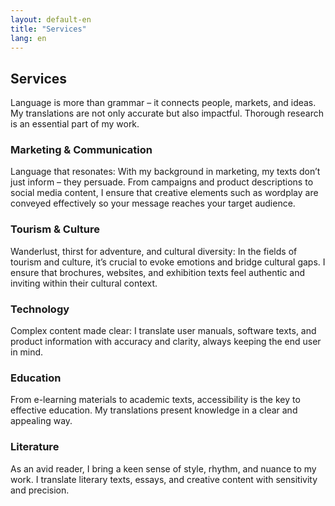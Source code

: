 ```yaml
---
layout: default-en
title: "Services"
lang: en
---
```


## Services

Language is more than grammar – it connects people, markets, and ideas. My translations are not only accurate but also impactful. Thorough research is an essential part of my work.

### Marketing & Communication
Language that resonates: With my background in marketing, my texts don’t just inform – they persuade. From campaigns and product descriptions to social media content, I ensure that creative elements such as wordplay are conveyed effectively so your message reaches your target audience.

### Tourism & Culture
Wanderlust, thirst for adventure, and cultural diversity: In the fields of tourism and culture, it’s crucial to evoke emotions and bridge cultural gaps. I ensure that brochures, websites, and exhibition texts feel authentic and inviting within their cultural context.

### Technology
Complex content made clear: I translate user manuals, software texts, and product information with accuracy and clarity, always keeping the end user in mind.

### Education
From e-learning materials to academic texts, accessibility is the key to effective education. My translations present knowledge in a clear and appealing way.

### Literature
As an avid reader, I bring a keen sense of style, rhythm, and nuance to my work. I translate literary texts, essays, and creative content with sensitivity and precision.
